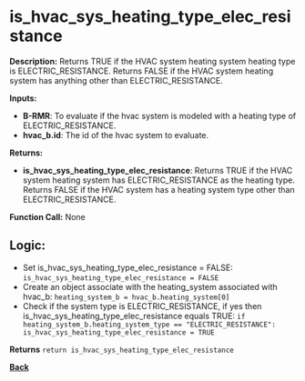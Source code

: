 # is_hvac_sys_heating_type_elec_resistance 

**Description:** Returns TRUE if the HVAC system heating system heating type is ELECTRIC_RESISTANCE. Returns FALSE if the HVAC system heating system has anything other than ELECTRIC_RESISTANCE.   

**Inputs:**  
- **B-RMR**: To evaluate if the hvac system is modeled with a heating type of ELECTRIC_RESISTANCE.   
- **hvac_b.id**: The id of the hvac system to evaluate.  

**Returns:**  
- **is_hvac_sys_heating_type_elec_resistance**: Returns TRUE if the HVAC system heating system has ELECTRIC_RESISTANCE as the heating type. Returns FALSE if the HVAC system has a heating system type other than ELECTRIC_RESISTANCE.   
 
**Function Call:**  None  

## Logic:   
- Set is_hvac_sys_heating_type_elec_resistance = FALSE: `is_hvac_sys_heating_type_elec_resistance = FALSE`  
- Create an object associate with the heating_system associated with hvac_b: `heating_system_b = hvac_b.heating_system[0]`
- Check if the system type is ELECTRIC_RESISTANCE, if yes then is_hvac_sys_heating_type_elec_resistance equals TRUE: `if heating_system_b.heating_system_type == "ELECTRIC_RESISTANCE": is_hvac_sys_heating_type_elec_resistance = TRUE`  

**Returns** `return is_hvac_sys_heating_type_elec_resistance`  

**[Back](../../../_toc.md)**

